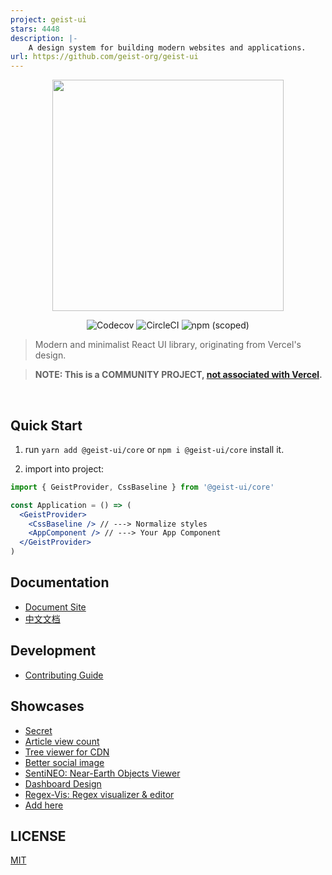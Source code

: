 ```yaml
---
project: geist-ui
stars: 4448
description: |-
    A design system for building modern websites and applications.
url: https://github.com/geist-org/geist-ui
---
```


<p align="center" height="370">
<img align="center" height="370" src="https://user-images.githubusercontent.com/11304944/91128466-dfc96c00-e6da-11ea-8b03-a96e6b98667d.png">
</p>

<p align="center">
<img alt="Codecov" src="https://img.shields.io/codecov/c/github/geist-org/geist-ui?style=for-the-badge&labelColor=000000">
<img alt="CircleCI" src="https://img.shields.io/circleci/build/github/geist-org/geist-ui?style=for-the-badge&labelColor=000000">
<img alt="npm (scoped)" src="https://img.shields.io/npm/v/@geist-ui/core?style=for-the-badge&labelColor=000000">
</p>

> Modern and minimalist React UI library, originating from Vercel's design.

> **NOTE: This is a COMMUNITY PROJECT, [not associated with Vercel](https://github.com/geist-org/geist-ui/issues/635).**

<br/>

## Quick Start

1. run `yarn add @geist-ui/core` or `npm i @geist-ui/core` install it.

2. import into project:

```jsx
import { GeistProvider, CssBaseline } from '@geist-ui/core'

const Application = () => (
  <GeistProvider>
    <CssBaseline /> // ---> Normalize styles
    <AppComponent /> // ---> Your App Component
  </GeistProvider>
)
```

## Documentation

- [Document Site](https://geist-ui.dev)
- [中文文档](https://geist-ui.dev/zh-cn)

## Development

- [Contributing Guide](https://github.com/geist-org/geist-ui/blob/master/.github/CONTRIBUTING.md)

## Showcases

- [Secret](https://secret.gl/)
- [Article view count](https://views-docs.unix.bio/)
- [Tree viewer for CDN](https://cdn.unix.bio/)
- [Better social image](https://img.unix.bio/)
- [SentiNEO: Near-Earth Objects Viewer](https://sentineo.app)
- [Dashboard Design](https://github.com/ofekashery/react-dashboard-design)
- [Regex-Vis: Regex visualizer & editor](https://github.com/Bowen7/regex-vis)
- [Add here](https://github.com/geist-org/geist-ui/issues/new)

## LICENSE

[MIT](./LICENSE)

